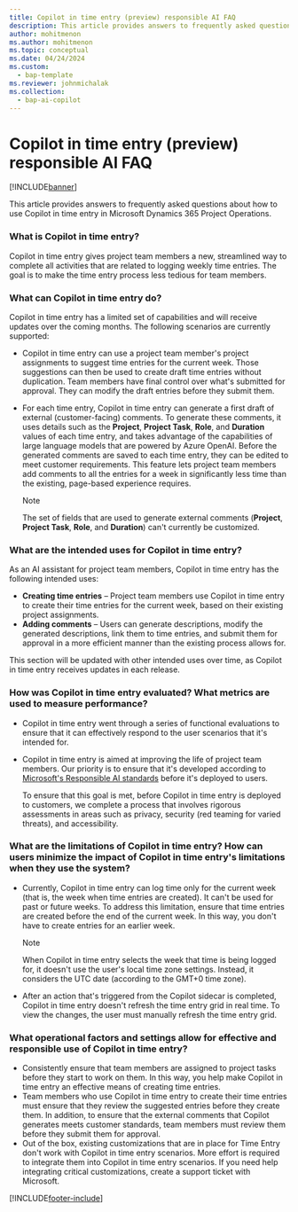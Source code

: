 ```yaml
---
title: Copilot in time entry (preview) responsible AI FAQ
description: This article provides answers to frequently asked questions about Copilot in time entry.
author: mohitmenon
ms.author: mohitmenon
ms.topic: conceptual 
ms.date: 04/24/2024
ms.custom: 
  - bap-template
ms.reviewer: johnmichalak
ms.collection:
  - bap-ai-copilot
---
```


# Copilot in time entry (preview) responsible AI FAQ

[!INCLUDE[banner](../includes/banner.md)]

This article provides answers to frequently asked questions about how to use Copilot in time entry in Microsoft Dynamics 365 Project Operations.

### What is Copilot in time entry?

Copilot in time entry gives project team members a new, streamlined way to complete all activities that are related to logging weekly time entries. The goal is to make the time entry process less tedious for team members.

### What can Copilot in time entry do?

Copilot in time entry has a limited set of capabilities and will receive updates over the coming months. The following scenarios are currently supported:

- Copilot in time entry can use a project team member's project assignments to suggest time entries for the current week. Those suggestions can then be used to create draft time entries without duplication. Team members have final control over what's submitted for approval. They can modify the draft entries before they submit them.
- For each time entry, Copilot in time entry can generate a first draft of external (customer-facing) comments. To generate these comments, it uses details such as the **Project**, **Project Task**, **Role**, and **Duration** values of each time entry, and takes advantage of the capabilities of large language models that are powered by Azure OpenAI. Before the generated comments are saved to each time entry, they can be edited to meet customer requirements. This feature lets project team members add comments to all the entries for a week in significantly less time than the existing, page-based experience requires.

    > [!NOTE]
    > The set of fields that are used to generate external comments (**Project**, **Project Task**, **Role**, and **Duration**) can't currently be customized.

### What are the intended uses for Copilot in time entry?

As an AI assistant for project team members, Copilot in time entry has the following intended uses:

- **Creating time entries** – Project team members use Copilot in time entry to create their time entries for the current week, based on their existing project assignments.
- **Adding comments** – Users can generate descriptions, modify the generated descriptions, link them to time entries, and submit them for approval in a more efficient manner than the existing process allows for.

This section will be updated with other intended uses over time, as Copilot in time entry receives updates in each release.

### How was Copilot in time entry evaluated? What metrics are used to measure performance?

- Copilot in time entry went through a series of functional evaluations to ensure that it can effectively respond to the user scenarios that it's intended for.
- Copilot in time entry is aimed at improving the life of project team members. Our priority is to ensure that it's developed according to [Microsoft's Responsible AI standards](https://query.prod.cms.rt.microsoft.com/cms/api/am/binary/RE4ZPmV) before it's deployed to users.

    To ensure that this goal is met, before Copilot in time entry is deployed to customers, we complete a process that involves rigorous assessments in areas such as privacy, security (red teaming for varied threats), and accessibility.

### What are the limitations of Copilot in time entry? How can users minimize the impact of Copilot in time entry's limitations when they use the system?

- Currently, Copilot in time entry can log time only for the current week (that is, the week when time entries are created). It can't be used for past or future weeks. To address this limitation, ensure that time entries are created before the end of the current week. In this way, you don't have to create entries for an earlier week.

    > [!NOTE]
    > When Copilot in time entry selects the week that time is being logged for, it doesn't use the user's local time zone settings. Instead, it considers the UTC date (according to the GMT+0 time zone).

- After an action that's triggered from the Copilot sidecar is completed, Copilot in time entry doesn't refresh the time entry grid in real time. To view the changes, the user must manually refresh the time entry grid.

### What operational factors and settings allow for effective and responsible use of Copilot in time entry?

- Consistently ensure that team members are assigned to project tasks before they start to work on them. In this way, you help make Copilot in time entry an effective means of creating time entries.
- Team members who use Copilot in time entry to create their time entries must ensure that they review the suggested entries before they create them. In addition, to ensure that the external comments that Copilot generates meets customer standards, team members must review them before they submit them for approval.
- Out of the box, existing customizations that are in place for Time Entry don't work with Copilot in time entry scenarios. More effort is required to integrate them into Copilot in time entry scenarios. If you need help integrating critical customizations, create a support ticket with Microsoft.

[!INCLUDE[footer-include](../includes/footer-banner.md)]
